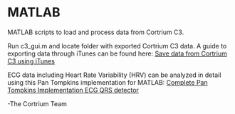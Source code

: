 MATLAB
======

MATLAB scripts to load and process data from Cortrium C3.

Run c3_gui.m and locate folder with exported Cortrium C3 data.
A guide to exporting data through iTunes can be found here:
[Save data from Cortrium C3 using iTunes](http://cortrium.com/how-to-save-data-from-cortrium-c3-using-itunes/)

ECG data including Heart Rate Variability (HRV) can be analyzed in detail using this Pan Tompkins implementation for MATLAB:
[Complete Pan Tompkins Implementation ECG QRS detector](http://www.mathworks.com/matlabcentral/fileexchange/45840-complete-pan-tompkins-implementation-ecg-qrs-detector)

-The Cortrium Team
